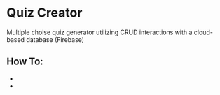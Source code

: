 <h1>Quiz Creator</h1>
<p>Multiple choise quiz generator utilizing CRUD interactions with a cloud-based database (Firebase)</p>
<h2>How To:</h2>
<ul>
<li></li>
<li></li>
</ul>
